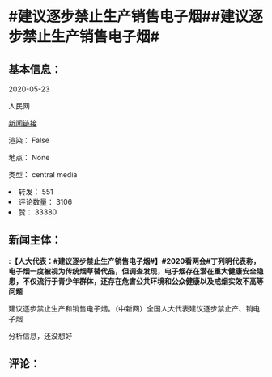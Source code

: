 <html>
 <body>
  <h1 id="title">
   #建议逐步禁止生产销售电子烟##建议逐步禁止生产销售电子烟#
  </h1>
  <div id="basic_info">
   <h2 id="default h2">
    基本信息：
   </h2>
   <p id="time">
    2020-05-23
   </p>
   <p id="author">
    人民网
   </p>
   <p id="src">
    <a href="https://weibo.cn/comment/J3eHt0FAB">
     新闻链接
    </a>
   </p>
   <p id="is_rendered">
    渲染： False
   </p>
   <p id="location">
    地点： None
   </p>
   <p id="news_type">
    类型： central media
   </p>
  </div>
  <div id="attrs">
   <li id_no="repost">
    转发： 551
   </li>
   <li id_no="comment_number">
    评论数量： 3106
   </li>
   <li id_no="attitude">
    赞： 33380
   </li>
  </div>
  <div id="article">
   <h2 id="default h2">
    新闻主体：
   </h2>
   <p id="lead">
    <strong>
     :【人大代表：#建议逐步禁止生产销售电子烟#】#2020看两会#丁列明代表称，电子烟一度被视为传统烟草替代品，但调查发现，电子烟存在潜在重大健康安全隐患，不仅流行于青少年群体，还存在危害公共环境和公众健康以及戒烟实效不高等问题
    </strong>
   </p>
   <div id="main_text">
    <p id="paragraph_1">
     建议逐步禁止生产和销售电子烟。（中新网）全国人大代表建议逐步禁止产、销电子烟
    </p>
   </div>
  </div>
  <div id="analyse_info">
   分析信息，还没想好
  </div>
  <div id="comments">
   <h2 id="default h2">
    评论：
   </h2>
  </div>
 </body>
</html>